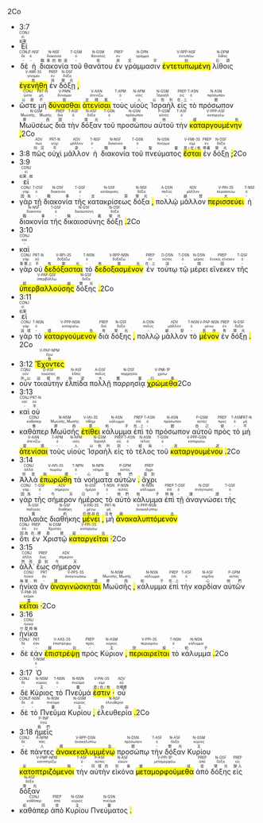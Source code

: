 2Co 
- 3:7 
- <RUBY><ruby><ruby>Εἰ<rt>如果</rt></ruby><rt>εἰ</rt></ruby><rt>CONJ</rt></RUBY> 
- <RUBY><ruby><ruby>δὲ<rt>-</rt></ruby><rt>δέ</rt></ruby><rt>CONJ</rt></RUBY> <RUBY><ruby><ruby>ἡ<rt>-</rt></ruby><rt>ὀ</rt></ruby><rt>T-NSF</rt></RUBY> <RUBY><ruby><ruby>διακονία<rt>職事的制度</rt></ruby><rt>διακονία</rt></ruby><rt>N-NSF</rt></RUBY> <RUBY><ruby><ruby>τοῦ<rt>-</rt></ruby><rt>ὀ</rt></ruby><rt>T-GSM</rt></RUBY> <RUBY><ruby><ruby>θανάτου<rt>死</rt></ruby><rt>θάνατος</rt></ruby><rt>N-GSM</rt></RUBY> <RUBY><ruby><ruby>ἐν<rt>用</rt></ruby><rt>ἐν</rt></ruby><rt>PREP</rt></RUBY> <RUBY><ruby><ruby>γράμμασιν<rt>文字</rt></ruby><rt>γράμμα</rt></ruby><rt>N-DPN</rt></RUBY> <RUBY><ruby><ruby><mark class='ptc'>ἐντετυπωμένη</mark><rt>刻</rt></ruby><rt>ἐντυπόω</rt></ruby><rt>V-RPP-NSF</rt></RUBY> <RUBY><ruby><ruby>λίθοις<rt>石頭</rt></ruby><rt>λίθος</rt></ruby><rt>N-DPM</rt></RUBY> <RUBY><ruby><ruby><mark class='verb'>ἐγενήθη</mark><rt>有</rt></ruby><rt>γίνομαι</rt></ruby><rt>V-AMI-3S</rt></RUBY> <RUBY><ruby><ruby>ἐν<rt>用</rt></ruby><rt>ἐν</rt></ruby><rt>PREP</rt></RUBY> <RUBY><ruby><ruby>δόξῃ<rt>榮光</rt></ruby><rt>δόξα</rt></ruby><rt>N-DSF</rt></RUBY> <mark class='punctuation'>,</mark> 
- <RUBY><ruby><ruby>ὥστε<rt>以致</rt></ruby><rt>ὥστε</rt></ruby><rt>CONJ</rt></RUBY> <RUBY><ruby><ruby>μὴ<rt>不</rt></ruby><rt>μή</rt></ruby><rt>PRT-N</rt></RUBY> <RUBY><ruby><ruby><mark class='inf'>δύνασθαι</mark><rt>能</rt></ruby><rt>δύναμαι</rt></ruby><rt>V-PMN</rt></RUBY> <RUBY><ruby><ruby><mark class='inf'>ἀτενίσαι</mark><rt>定睛看</rt></ruby><rt>ἀτενίζω</rt></ruby><rt>V-AAN</rt></RUBY> <RUBY><ruby><ruby>τοὺς<rt>-</rt></ruby><rt>ὀ</rt></ruby><rt>T-APM</rt></RUBY> <RUBY><ruby><ruby>υἱοὺς<rt>人</rt></ruby><rt>υἱός</rt></ruby><rt>N-APM</rt></RUBY> <RUBY><ruby><ruby>Ἰσραὴλ<rt>以色列</rt></ruby><rt>Ἰσραήλ</rt></ruby><rt>N-GSM</rt></RUBY> <RUBY><ruby><ruby>εἰς<rt>在...上</rt></ruby><rt>εἰς</rt></ruby><rt>PREP</rt></RUBY> <RUBY><ruby><ruby>τὸ<rt>-</rt></ruby><rt>ὀ</rt></ruby><rt>T-ASN</rt></RUBY> <RUBY><ruby><ruby>πρόσωπον<rt>臉</rt></ruby><rt>πρόσωπον</rt></ruby><rt>N-ASN</rt></RUBY> <RUBY><ruby><ruby>Μωϋσέως<rt>摩西</rt></ruby><rt>Μωϋσῆς, Μωσῆς</rt></ruby><rt>N-GSM</rt></RUBY> <RUBY><ruby><ruby>διὰ<rt>因</rt></ruby><rt>διά</rt></ruby><rt>PREP</rt></RUBY> <RUBY><ruby><ruby>τὴν<rt>-</rt></ruby><rt>ὀ</rt></ruby><rt>T-ASF</rt></RUBY> <RUBY><ruby><ruby>δόξαν<rt>榮光</rt></ruby><rt>δόξα</rt></ruby><rt>N-ASF</rt></RUBY> <RUBY><ruby><ruby>τοῦ<rt>-</rt></ruby><rt>ὀ</rt></ruby><rt>T-GSN</rt></RUBY> <RUBY><ruby><ruby>προσώπου<rt>臉</rt></ruby><rt>πρόσωπον</rt></ruby><rt>N-GSN</rt></RUBY> <RUBY><ruby><ruby>αὐτοῦ<rt>他</rt></ruby><rt>αὐτός</rt></ruby><rt>P-GSM</rt></RUBY> <RUBY><ruby><ruby>τὴν<rt>-</rt></ruby><rt>ὀ</rt></ruby><rt>T-ASF</rt></RUBY> <RUBY><ruby><ruby><mark class='ptc'>καταργουμένην</mark><rt>褪色</rt></ruby><rt>καταργέω</rt></ruby><rt>V-PPP-ASF</rt></RUBY> <mark class='punctuation'>,</mark>2Co 
- 3:8 <RUBY><ruby><ruby>πῶς<rt>何況</rt></ruby><rt>πως</rt></ruby><rt>ADV</rt></RUBY> <RUBY><ruby><ruby>οὐχὶ<rt>不</rt></ruby><rt>οὐχί</rt></ruby><rt>PRT-N</rt></RUBY> <RUBY><ruby><ruby>μᾶλλον<rt>更</rt></ruby><rt>μᾶλλον</rt></ruby><rt>ADV</rt></RUBY> <RUBY><ruby><ruby>ἡ<rt>-</rt></ruby><rt>ὀ</rt></ruby><rt>T-NSF</rt></RUBY> <RUBY><ruby><ruby>διακονία<rt>職事</rt></ruby><rt>διακονία</rt></ruby><rt>N-NSF</rt></RUBY> <RUBY><ruby><ruby>τοῦ<rt>-</rt></ruby><rt>ὀ</rt></ruby><rt>T-GSN</rt></RUBY> <RUBY><ruby><ruby>πνεύματος<rt>聖靈</rt></ruby><rt>πνεῦμα</rt></ruby><rt>N-GSN</rt></RUBY> <RUBY><ruby><ruby><mark class='verb'>ἔσται</mark><rt>是/在/有</rt></ruby><rt>εἰμί</rt></ruby><rt>V-FMI-3S</rt></RUBY> <RUBY><ruby><ruby>ἐν<rt>帶著</rt></ruby><rt>ἐν</rt></ruby><rt>PREP</rt></RUBY> <RUBY><ruby><ruby>δόξῃ<rt>榮光</rt></ruby><rt>δόξα</rt></ruby><rt>N-DSF</rt></RUBY> <mark class='punctuation'>;</mark>2Co 
- 3:9 
- <RUBY><ruby><ruby>εἰ<rt>如果...就</rt></ruby><rt>εἰ</rt></ruby><rt>CONJ</rt></RUBY> 
- <RUBY><ruby><ruby>γὰρ<rt>因為</rt></ruby><rt>γάρ</rt></ruby><rt>CONJ</rt></RUBY> <RUBY><ruby><ruby>τῇ<rt>-</rt></ruby><rt>ὀ</rt></ruby><rt>T-DSF</rt></RUBY> <RUBY><ruby><ruby>διακονία<rt>職事</rt></ruby><rt>διακονία</rt></ruby><rt>N-DSF</rt></RUBY> <RUBY><ruby><ruby>τῆς<rt>-</rt></ruby><rt>ὀ</rt></ruby><rt>T-GSF</rt></RUBY> <RUBY><ruby><ruby>κατακρίσεως<rt>定罪</rt></ruby><rt>κατάκρισις</rt></ruby><rt>N-GSF</rt></RUBY> <RUBY><ruby><ruby>δόξα<rt>榮光</rt></ruby><rt>δόξα</rt></ruby><rt>N-NSF</rt></RUBY> <mark class='punctuation'>,</mark> <RUBY><ruby><ruby>πολλῷ<rt>-</rt></ruby><rt>πολύς</rt></ruby><rt>A-DSN</rt></RUBY> <RUBY><ruby><ruby>μᾶλλον<rt>越發</rt></ruby><rt>μᾶλλον</rt></ruby><rt>ADV</rt></RUBY> <RUBY><ruby><ruby><mark class='verb'>περισσεύει</mark><rt>大</rt></ruby><rt>περισσεύω</rt></ruby><rt>V-PAI-3S</rt></RUBY> <RUBY><ruby><ruby>ἡ<rt>-</rt></ruby><rt>ὀ</rt></ruby><rt>T-NSF</rt></RUBY> <RUBY><ruby><ruby>διακονία<rt>職事</rt></ruby><rt>διακονία</rt></ruby><rt>N-NSF</rt></RUBY> <RUBY><ruby><ruby>τῆς<rt>-</rt></ruby><rt>ὀ</rt></ruby><rt>T-GSF</rt></RUBY> <RUBY><ruby><ruby>δικαιοσύνης<rt>稱義</rt></ruby><rt>δικαιοσύνη</rt></ruby><rt>N-GSF</rt></RUBY> <RUBY><ruby><ruby>δόξῃ<rt>榮光</rt></ruby><rt>δόξα</rt></ruby><rt>N-DSF</rt></RUBY> <mark class='punctuation'>.</mark>2Co 
- 3:10 
- <RUBY><ruby><ruby>καὶ<rt>-</rt></ruby><rt>καί</rt></ruby><rt>CONJ</rt></RUBY> 
- <RUBY><ruby><ruby>γὰρ<rt>事實上</rt></ruby><rt>γάρ</rt></ruby><rt>CONJ</rt></RUBY> <RUBY><ruby><ruby>οὐ<rt>不</rt></ruby><rt>οὐ</rt></ruby><rt>PRT-N</rt></RUBY> <RUBY><ruby><ruby><mark class='verb'>δεδόξασται</mark><rt>有榮光</rt></ruby><rt>δοξάζω</rt></ruby><rt>V-RPI-3S</rt></RUBY> <RUBY><ruby><ruby>τὸ<rt>-</rt></ruby><rt>ὀ</rt></ruby><rt>T-NSN</rt></RUBY> <RUBY><ruby><ruby><mark class='ptc'>δεδοξασμένον</mark><rt>有榮光</rt></ruby><rt>δοξάζω</rt></ruby><rt>V-RPP-NSN</rt></RUBY> <RUBY><ruby><ruby>ἐν<rt>在...上</rt></ruby><rt>ἐν</rt></ruby><rt>PREP</rt></RUBY> <RUBY><ruby><ruby>τούτῳ<rt>這</rt></ruby><rt>οὗτος</rt></ruby><rt>D-DSN</rt></RUBY> <RUBY><ruby><ruby>τῷ<rt>-</rt></ruby><rt>ὀ</rt></ruby><rt>T-DSN</rt></RUBY> <RUBY><ruby><ruby>μέρει<rt>端</rt></ruby><rt>μέρος</rt></ruby><rt>N-DSN</rt></RUBY> <RUBY><ruby><ruby>εἵνεκεν<rt>因</rt></ruby><rt>ἕνεκα, εἵνεκεν</rt></ruby><rt>PREP</rt></RUBY> <RUBY><ruby><ruby>τῆς<rt>-</rt></ruby><rt>ὀ</rt></ruby><rt>T-GSF</rt></RUBY> <RUBY><ruby><ruby><mark class='ptc'>ὑπερβαλλούσης</mark><rt>超越</rt></ruby><rt>ὑπερβάλλω</rt></ruby><rt>V-PAP-GSF</rt></RUBY> <RUBY><ruby><ruby>δόξης<rt>榮光</rt></ruby><rt>δόξα</rt></ruby><rt>N-GSF</rt></RUBY> <mark class='punctuation'>.</mark>2Co 
- 3:11 
- <RUBY><ruby><ruby>εἰ<rt>如果</rt></ruby><rt>εἰ</rt></ruby><rt>CONJ</rt></RUBY> 
- <RUBY><ruby><ruby>γὰρ<rt>這樣</rt></ruby><rt>γάρ</rt></ruby><rt>CONJ</rt></RUBY> <RUBY><ruby><ruby>τὸ<rt>-</rt></ruby><rt>ὀ</rt></ruby><rt>T-NSN</rt></RUBY> <RUBY><ruby><ruby><mark class='ptc'>καταργούμενον</mark><rt>褪色</rt></ruby><rt>καταργέω</rt></ruby><rt>V-PPP-NSN</rt></RUBY> <RUBY><ruby><ruby>διὰ<rt>有</rt></ruby><rt>διά</rt></ruby><rt>PREP</rt></RUBY> <RUBY><ruby><ruby>δόξης<rt>榮光</rt></ruby><rt>δόξα</rt></ruby><rt>N-GSF</rt></RUBY> <mark class='punctuation'>,</mark> <RUBY><ruby><ruby>πολλῷ<rt>-</rt></ruby><rt>πολύς</rt></ruby><rt>A-DSN</rt></RUBY> <RUBY><ruby><ruby>μᾶλλον<rt>越發</rt></ruby><rt>μᾶλλον</rt></ruby><rt>ADV</rt></RUBY> <RUBY><ruby><ruby>τὸ<rt>-</rt></ruby><rt>ὀ</rt></ruby><rt>T-NSN</rt></RUBY> <RUBY><ruby><ruby><mark class='ptc'>μένον</mark><rt>長存</rt></ruby><rt>μένω</rt></ruby><rt>V-PAP-NSN</rt></RUBY> <RUBY><ruby><ruby>ἐν<rt>有</rt></ruby><rt>ἐν</rt></ruby><rt>PREP</rt></RUBY> <RUBY><ruby><ruby>δόξῃ<rt>榮光</rt></ruby><rt>δόξα</rt></ruby><rt>N-DSF</rt></RUBY> <mark class='punctuation'>.</mark> 2Co 
- 3:12 <RUBY><ruby><ruby><mark class='ptc'>Ἔχοντες</mark><rt>有</rt></ruby><rt>ἔχω</rt></ruby><rt>V-PAP-NPM</rt></RUBY> 
- <RUBY><ruby><ruby>οὖν<rt>所以</rt></ruby><rt>οὖν</rt></ruby><rt>CONJ</rt></RUBY> <RUBY><ruby><ruby>τοιαύτην<rt>這樣的</rt></ruby><rt>τοιοῦτος</rt></ruby><rt>D-ASF</rt></RUBY> <RUBY><ruby><ruby>ἐλπίδα<rt>盼望</rt></ruby><rt>ἐλπίς</rt></ruby><rt>N-ASF</rt></RUBY> <RUBY><ruby><ruby>πολλῇ<rt>大</rt></ruby><rt>πολύς</rt></ruby><rt>A-DSF</rt></RUBY> <RUBY><ruby><ruby>παρρησίᾳ<rt>膽量</rt></ruby><rt>παρρησία</rt></ruby><rt>N-DSF</rt></RUBY> <RUBY><ruby><ruby><mark class='verb'>χρώμεθα</mark><rt>行事</rt></ruby><rt>χράω</rt></ruby><rt>V-PMI-1P</rt></RUBY>2Co 
- 3:13 
- <RUBY><ruby><ruby>καὶ<rt>-</rt></ruby><rt>καί</rt></ruby><rt>CONJ</rt></RUBY> <RUBY><ruby><ruby>οὐ<rt>不</rt></ruby><rt>οὐ</rt></ruby><rt>PRT-N</rt></RUBY> 
- <RUBY><ruby><ruby>καθάπερ<rt>像</rt></ruby><rt>καθάπερ</rt></ruby><rt>CONJ</rt></RUBY> <RUBY><ruby><ruby>Μωϋσῆς<rt>摩西</rt></ruby><rt>Μωϋσῆς, Μωσῆς</rt></ruby><rt>N-NSM</rt></RUBY> <RUBY><ruby><ruby><mark class='verb'>ἐτίθει</mark><rt>蒙</rt></ruby><rt>τίθημι</rt></ruby><rt>V-IAI-3S</rt></RUBY> <RUBY><ruby><ruby>κάλυμμα<rt>帕子</rt></ruby><rt>κάλυμμα</rt></ruby><rt>N-ASN</rt></RUBY> <RUBY><ruby><ruby>ἐπὶ<rt>在...上</rt></ruby><rt>ἐπί</rt></ruby><rt>PREP</rt></RUBY> <RUBY><ruby><ruby>τὸ<rt>-</rt></ruby><rt>ὀ</rt></ruby><rt>T-ASN</rt></RUBY> <RUBY><ruby><ruby>πρόσωπον<rt>臉</rt></ruby><rt>πρόσωπον</rt></ruby><rt>N-ASN</rt></RUBY> <RUBY><ruby><ruby>αὐτοῦ<rt>自己</rt></ruby><rt>αὐτός</rt></ruby><rt>P-GSM</rt></RUBY> <RUBY><ruby><ruby>πρὸς<rt>使</rt></ruby><rt>πρός</rt></ruby><rt>PREP</rt></RUBY> <RUBY><ruby><ruby>τὸ<rt>-</rt></ruby><rt>ὀ</rt></ruby><rt>T-ASN</rt></RUBY> <RUBY><ruby><ruby>μὴ<rt>不</rt></ruby><rt>μή</rt></ruby><rt>PRT-N</rt></RUBY> <RUBY><ruby><ruby><mark class='inf'>ἀτενίσαι</mark><rt>凝視</rt></ruby><rt>ἀτενίζω</rt></ruby><rt>V-AAN</rt></RUBY> <RUBY><ruby><ruby>τοὺς<rt>-</rt></ruby><rt>ὀ</rt></ruby><rt>T-APM</rt></RUBY> <RUBY><ruby><ruby>υἱοὺς<rt>人</rt></ruby><rt>υἱός</rt></ruby><rt>N-APM</rt></RUBY> <RUBY><ruby><ruby>Ἰσραὴλ<rt>以色列</rt></ruby><rt>Ἰσραήλ</rt></ruby><rt>N-GSM</rt></RUBY> <RUBY><ruby><ruby>εἰς<rt>到</rt></ruby><rt>εἰς</rt></ruby><rt>PREP</rt></RUBY> <RUBY><ruby><ruby>τὸ<rt>-</rt></ruby><rt>ὀ</rt></ruby><rt>T-ASN</rt></RUBY> <RUBY><ruby><ruby>τέλος<rt>結局</rt></ruby><rt>τέλος</rt></ruby><rt>N-ASN</rt></RUBY> <RUBY><ruby><ruby>τοῦ<rt>-</rt></ruby><rt>ὀ</rt></ruby><rt>T-GSN</rt></RUBY> <RUBY><ruby><ruby><mark class='ptc'>καταργουμένου</mark><rt>消逝</rt></ruby><rt>καταργέω</rt></ruby><rt>V-PPP-GSN</rt></RUBY> <mark class='punctuation'>.</mark>2Co 
- 3:14 
- <RUBY><ruby><ruby>Ἀλλὰ<rt>但是</rt></ruby><rt>ἀλλά</rt></ruby><rt>CONJ</rt></RUBY> <RUBY><ruby><ruby><mark class='verb'>ἐπωρώθη</mark><rt>剛硬</rt></ruby><rt>πωρόω</rt></ruby><rt>V-API-3S</rt></RUBY> <RUBY><ruby><ruby>τὰ<rt>-</rt></ruby><rt>ὀ</rt></ruby><rt>T-NPN</rt></RUBY> <RUBY><ruby><ruby>νοήματα<rt>心智</rt></ruby><rt>νόημα</rt></ruby><rt>N-NPN</rt></RUBY> <RUBY><ruby><ruby>αὐτῶν<rt>他們</rt></ruby><rt>αὐτός</rt></ruby><rt>P-GPM</rt></RUBY> <mark class='punctuation'>.</mark> <RUBY><ruby><ruby>ἄχρι<rt>直到</rt></ruby><rt>ἄχρι</rt></ruby><rt>PREP</rt></RUBY> 
- <RUBY><ruby><ruby>γὰρ<rt>因為</rt></ruby><rt>γάρ</rt></ruby><rt>CONJ</rt></RUBY> <RUBY><ruby><ruby>τῆς<rt>-</rt></ruby><rt>ὀ</rt></ruby><rt>T-GSF</rt></RUBY> <RUBY><ruby><ruby>σήμερον<rt>今天</rt></ruby><rt>σήμερον</rt></ruby><rt>ADV</rt></RUBY> <RUBY><ruby><ruby>ἡμέρας<rt>日子</rt></ruby><rt>ἡμέρα</rt></ruby><rt>N-GSF</rt></RUBY> <RUBY><ruby><ruby>τὸ<rt>-</rt></ruby><rt>ὀ</rt></ruby><rt>T-NSN</rt></RUBY> <RUBY><ruby><ruby>αὐτὸ<rt>他們</rt></ruby><rt>αὐτός</rt></ruby><rt>P-NSN</rt></RUBY> <RUBY><ruby><ruby>κάλυμμα<rt>帕子</rt></ruby><rt>κάλυμμα</rt></ruby><rt>N-NSN</rt></RUBY> <RUBY><ruby><ruby>ἐπὶ<rt>時候</rt></ruby><rt>ἐπί</rt></ruby><rt>PREP</rt></RUBY> <RUBY><ruby><ruby>τῇ<rt>-</rt></ruby><rt>ὀ</rt></ruby><rt>T-DSF</rt></RUBY> <RUBY><ruby><ruby>ἀναγνώσει<rt>誦讀</rt></ruby><rt>ἀνάγνωσις</rt></ruby><rt>N-DSF</rt></RUBY> <RUBY><ruby><ruby>τῆς<rt>-</rt></ruby><rt>ὀ</rt></ruby><rt>T-GSF</rt></RUBY> <RUBY><ruby><ruby>παλαιᾶς<rt>舊</rt></ruby><rt>παλαιός</rt></ruby><rt>A-GSF</rt></RUBY> <RUBY><ruby><ruby>διαθήκης<rt>約</rt></ruby><rt>διαθήκη</rt></ruby><rt>N-GSF</rt></RUBY> <RUBY><ruby><ruby><mark class='verb'>μένει</mark><rt>仍然存在</rt></ruby><rt>μένω</rt></ruby><rt>V-PAI-3S</rt></RUBY> <mark class='punctuation'>,</mark> <RUBY><ruby><ruby>μὴ<rt>沒有</rt></ruby><rt>μή</rt></ruby><rt>PRT-N</rt></RUBY> <RUBY><ruby><ruby><mark class='ptc'>ἀνακαλυπτόμενον</mark><rt>揭去</rt></ruby><rt>ἀνακαλύπτω</rt></ruby><rt>V-PPP-NSN</rt></RUBY> 
- <RUBY><ruby><ruby>ὅτι<rt>因為</rt></ruby><rt>ὅτι</rt></ruby><rt>CONJ</rt></RUBY> <RUBY><ruby><ruby>ἐν<rt>在...裡</rt></ruby><rt>ἐν</rt></ruby><rt>PREP</rt></RUBY> <RUBY><ruby><ruby>Χριστῷ<rt>基督</rt></ruby><rt>Χριστός</rt></ruby><rt>N-DSM</rt></RUBY> <RUBY><ruby><ruby><mark class='verb'>καταργεῖται</mark><rt>廢去</rt></ruby><rt>καταργέω</rt></ruby><rt>V-PPI-3S</rt></RUBY> <mark class='punctuation'>·</mark>2Co 
- 3:15 
- <RUBY><ruby><ruby>ἀλλ᾽<rt>然而</rt></ruby><rt>ἀλλά</rt></ruby><rt>CONJ</rt></RUBY> <RUBY><ruby><ruby>ἕως<rt>直到</rt></ruby><rt>ἕως</rt></ruby><rt>PREP</rt></RUBY> <RUBY><ruby><ruby>σήμερον<rt>今天</rt></ruby><rt>σήμερον</rt></ruby><rt>ADV</rt></RUBY> 
- <RUBY><ruby><ruby>ἡνίκα<rt>每當...時</rt></ruby><rt>ἡνίκα</rt></ruby><rt>CONJ</rt></RUBY> <RUBY><ruby><ruby>ἂν<rt>-</rt></ruby><rt>ἄν</rt></ruby><rt>PRT</rt></RUBY> <RUBY><ruby><ruby><mark class='verb'>ἀναγινώσκηται</mark><rt>誦讀</rt></ruby><rt>ἀναγινώσκω</rt></ruby><rt>V-PPS-3S</rt></RUBY> <RUBY><ruby><ruby>Μωϋσῆς<rt>摩西</rt></ruby><rt>Μωϋσῆς, Μωσῆς</rt></ruby><rt>N-NSM</rt></RUBY> <mark class='punctuation'>,</mark> <RUBY><ruby><ruby>κάλυμμα<rt>帕子</rt></ruby><rt>κάλυμμα</rt></ruby><rt>N-NSN</rt></RUBY> <RUBY><ruby><ruby>ἐπὶ<rt>在...上</rt></ruby><rt>ἐπί</rt></ruby><rt>PREP</rt></RUBY> <RUBY><ruby><ruby>τὴν<rt>-</rt></ruby><rt>ὀ</rt></ruby><rt>T-ASF</rt></RUBY> <RUBY><ruby><ruby>καρδίαν<rt>心</rt></ruby><rt>καρδία</rt></ruby><rt>N-ASF</rt></RUBY> <RUBY><ruby><ruby>αὐτῶν<rt>他們</rt></ruby><rt>αὐτός</rt></ruby><rt>P-GPM</rt></RUBY> <RUBY><ruby><ruby><mark class='verb'>κεῖται</mark><rt>蓋</rt></ruby><rt>κεῖμαι</rt></ruby><rt>V-PMI-3S</rt></RUBY> <mark class='punctuation'>·</mark>2Co 
- 3:16 
- <RUBY><ruby><ruby>ἡνίκα<rt>什麼時候</rt></ruby><rt>ἡνίκα</rt></ruby><rt>CONJ</rt></RUBY> 
- <RUBY><ruby><ruby>δὲ<rt>-</rt></ruby><rt>δέ</rt></ruby><rt>CONJ</rt></RUBY> <RUBY><ruby><ruby>ἐὰν<rt>-</rt></ruby><rt>ἐάν</rt></ruby><rt>PRT</rt></RUBY> <RUBY><ruby><ruby><mark class='verb'>ἐπιστρέψῃ</mark><rt>歸向</rt></ruby><rt>ἐπιστρέφω</rt></ruby><rt>V-AAS-3S</rt></RUBY> <RUBY><ruby><ruby>πρὸς<rt>-</rt></ruby><rt>πρός</rt></ruby><rt>PREP</rt></RUBY> <RUBY><ruby><ruby>Κύριον<rt>主</rt></ruby><rt>κύριος</rt></ruby><rt>N-ASM</rt></RUBY> <mark class='punctuation'>,</mark> <RUBY><ruby><ruby><mark class='verb'>περιαιρεῖται</mark><rt>除掉</rt></ruby><rt>περιαιρέω</rt></ruby><rt>V-PPI-3S</rt></RUBY> <RUBY><ruby><ruby>τὸ<rt>-</rt></ruby><rt>ὀ</rt></ruby><rt>T-NSN</rt></RUBY> <RUBY><ruby><ruby>κάλυμμα<rt>帕子</rt></ruby><rt>κάλυμμα</rt></ruby><rt>N-NSN</rt></RUBY> <mark class='punctuation'>.</mark>2Co 
- 3:17 <RUBY><ruby><ruby>Ὁ<rt>-</rt></ruby><rt>ὀ</rt></ruby><rt>T-NSM</rt></RUBY> 
- <RUBY><ruby><ruby>δὲ<rt>-</rt></ruby><rt>δέ</rt></ruby><rt>CONJ</rt></RUBY> <RUBY><ruby><ruby>Κύριος<rt>主</rt></ruby><rt>κύριος</rt></ruby><rt>N-NSM</rt></RUBY> <RUBY><ruby><ruby>τὸ<rt>-</rt></ruby><rt>ὀ</rt></ruby><rt>T-NSN</rt></RUBY> <RUBY><ruby><ruby>Πνεῦμά<rt>靈</rt></ruby><rt>πνεῦμα</rt></ruby><rt>N-NSN</rt></RUBY> <RUBY><ruby><ruby><mark class='verb'>ἐστιν</mark><rt>是/在/有</rt></ruby><rt>εἰμί</rt></ruby><rt>V-PAI-3S</rt></RUBY> <mark class='punctuation'>·</mark> <RUBY><ruby><ruby>οὗ<rt>在哪裡</rt></ruby><rt>οὗ</rt></ruby><rt>ADV</rt></RUBY> 
- <RUBY><ruby><ruby>δὲ<rt>-</rt></ruby><rt>δέ</rt></ruby><rt>CONJ</rt></RUBY> <RUBY><ruby><ruby>τὸ<rt>-</rt></ruby><rt>ὀ</rt></ruby><rt>T-NSN</rt></RUBY> <RUBY><ruby><ruby>Πνεῦμα<rt>靈</rt></ruby><rt>πνεῦμα</rt></ruby><rt>N-NSN</rt></RUBY> <RUBY><ruby><ruby>Κυρίου<rt>主</rt></ruby><rt>κύριος</rt></ruby><rt>N-GSM</rt></RUBY> <mark class='punctuation'>,</mark> <RUBY><ruby><ruby>ἐλευθερία<rt>自由</rt></ruby><rt>ἐλευθερία</rt></ruby><rt>N-NSF</rt></RUBY> <mark class='punctuation'>.</mark>2Co 
- 3:18 <RUBY><ruby><ruby>ἡμεῖς<rt>我們</rt></ruby><rt>ἐγώ</rt></ruby><rt>P-1NP</rt></RUBY> 
- <RUBY><ruby><ruby>δὲ<rt>-</rt></ruby><rt>δέ</rt></ruby><rt>CONJ</rt></RUBY> <RUBY><ruby><ruby>πάντες<rt>人</rt></ruby><rt>πᾶς</rt></ruby><rt>A-NPM</rt></RUBY> <RUBY><ruby><ruby><mark class='ptc'>ἀνακεκαλυμμένῳ</mark><rt>揭去</rt></ruby><rt>ἀνακαλύπτω</rt></ruby><rt>V-RPP-DSN</rt></RUBY> <RUBY><ruby><ruby>προσώπῳ<rt>臉</rt></ruby><rt>πρόσωπον</rt></ruby><rt>N-DSN</rt></RUBY> <RUBY><ruby><ruby>τὴν<rt>-</rt></ruby><rt>ὀ</rt></ruby><rt>T-ASF</rt></RUBY> <RUBY><ruby><ruby>δόξαν<rt>榮光</rt></ruby><rt>δόξα</rt></ruby><rt>N-ASF</rt></RUBY> <RUBY><ruby><ruby>Κυρίου<rt>主</rt></ruby><rt>κύριος</rt></ruby><rt>N-GSM</rt></RUBY> <RUBY><ruby><ruby><mark class='ptc'>κατοπτριζόμενοι</mark><rt>反映</rt></ruby><rt>κατοπτρίζω</rt></ruby><rt>V-PMP-NPM</rt></RUBY> <RUBY><ruby><ruby>τὴν<rt>-</rt></ruby><rt>ὀ</rt></ruby><rt>T-ASF</rt></RUBY> <RUBY><ruby><ruby>αὐτὴν<rt>同樣的</rt></ruby><rt>αὐτός</rt></ruby><rt>P-ASF</rt></RUBY> <RUBY><ruby><ruby>εἰκόνα<rt>形象</rt></ruby><rt>εἰκών</rt></ruby><rt>N-ASF</rt></RUBY> <RUBY><ruby><ruby><mark class='verb'>μεταμορφούμεθα</mark><rt>變成</rt></ruby><rt>μεταμορφόω</rt></ruby><rt>V-PPI-1P</rt></RUBY> <RUBY><ruby><ruby>ἀπὸ<rt>從</rt></ruby><rt>ἀπό</rt></ruby><rt>PREP</rt></RUBY> <RUBY><ruby><ruby>δόξης<rt>榮光</rt></ruby><rt>δόξα</rt></ruby><rt>N-GSF</rt></RUBY> <RUBY><ruby><ruby>εἰς<rt>歸入</rt></ruby><rt>εἰς</rt></ruby><rt>PREP</rt></RUBY> <RUBY><ruby><ruby>δόξαν<rt>榮光</rt></ruby><rt>δόξα</rt></ruby><rt>N-ASF</rt></RUBY> 
- <RUBY><ruby><ruby>καθάπερ<rt>如同</rt></ruby><rt>καθάπερ</rt></ruby><rt>CONJ</rt></RUBY> <RUBY><ruby><ruby>ἀπὸ<rt>從</rt></ruby><rt>ἀπό</rt></ruby><rt>PREP</rt></RUBY> <RUBY><ruby><ruby>Κυρίου<rt>主</rt></ruby><rt>κύριος</rt></ruby><rt>N-GSM</rt></RUBY> <RUBY><ruby><ruby>Πνεύματος<rt>靈</rt></ruby><rt>πνεῦμα</rt></ruby><rt>N-GSN</rt></RUBY> <mark class='punctuation'>.</mark> 